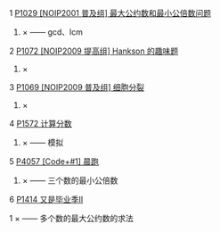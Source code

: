 1 [P1029 [NOIP2001 普及组] 最大公约数和最小公倍数问题](https://www.luogu.com.cn/problem/P1029)

1. × —— gcd、lcm

2 [P1072 [NOIP2009 提高组] Hankson 的趣味题](https://www.luogu.com.cn/problem/P1072)

1. ×

3 [P1069 [NOIP2009 普及组] 细胞分裂](https://www.luogu.com.cn/problem/P1069)

1. ×

4 [P1572 计算分数](https://www.luogu.com.cn/problem/P1572)

1. × —— 模拟

5 [P4057 [Code+#1] 晨跑](luogu.com.cn/problem/P4057)

1. × —— 三个数的最小公倍数

6 [P1414 又是毕业季II](https://www.luogu.com.cn/problem/P1414)

1 × —— 多个数的最大公约数的求法
